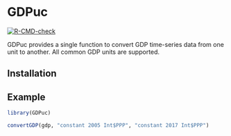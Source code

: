 
<!-- README.md is generated from README.Rmd. Please edit that file -->

# GDPuc

<!-- badges: start -->

[![R-CMD-check](https://github.com/johanneskoch94/GDPuc/actions/workflows/R-CMD-check.yaml/badge.svg)](https://github.com/johanneskoch94/GDPuc/actions/workflows/R-CMD-check.yaml)
<!-- badges: end -->

GDPuc provides a single function to convert GDP time-series data from
one unit to another. All common GDP units are supported.

## Installation

## Example

``` r
library(GDPuc)

convertGDP(gdp, "constant 2005 Int$PPP", "constant 2017 Int$PPP")
```
